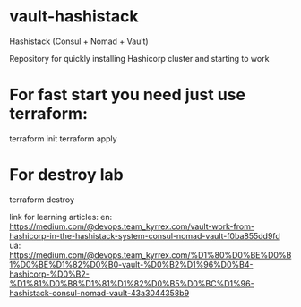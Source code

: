 # vault-hashistack
Hashistack (Consul + Nomad + Vault)

Repository for quickly installing Hashicorp cluster and starting to work

# For fast start you need just use terraform:

  terraform init
  terraform apply

# For destroy lab

  terraform destroy

link for learning articles:
 en: https://medium.com/@devops.team_kyrrex.com/vault-work-from-hashicorp-in-the-hashistack-system-consul-nomad-vault-f0ba855dd9fd
 ua: https://medium.com/@devops.team_kyrrex.com/%D1%80%D0%BE%D0%B1%D0%BE%D1%82%D0%B0-vault-%D0%B2%D1%96%D0%B4-hashicorp-%D0%B2-%D1%81%D0%B8%D1%81%D1%82%D0%B5%D0%BC%D1%96-hashistack-consul-nomad-vault-43a3044358b9